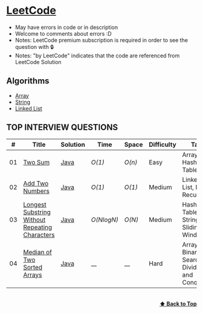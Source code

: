 # [LeetCode](https://leetcode.com/problemset/all/)

- May have errors in code or in description
- Welcome to comments about errors :D
- Notes: LeetCode premium subscription is required in order to see the question with 🔒
- Notes: "by LeetCode" indicates that the code are referenced from LeetCode Solution

## Algorithms

- [Array](https://github.com/MrP29/LeetCode/tree/main/Array)
- [String](https://github.com/MrP29/LeetCode/tree/main/String)
- [Linked List](https://github.com/MrP29/LeetCode/tree/main/Linked-list)


## TOP INTERVIEW QUESTIONS

| #    | Title                                                                                               | Solution                                                       | Time       | Space  | Difficulty | Tag           | Note                        |
| ---- | --------------------------------------------------------------------------------------------------- | -------------------------------------------------------------- | ---------- | ------ | ---------- | ------------- | --------------------------- |
| 01 | [Two Sum]([https://leetcode.com/problems/design-circular-queue/](https://leetcode.com/problems/two-sum/))                       | [Java](./Queue/Java/622_Design_Circular_Queue.java)            | _O(1)_     | _O(n)_ | Easy     | Array & Hash Table |
| 02 | [Add Two Numbers](https://leetcode.com/problems/add-two-numbers/)                     | [Java](./Queue/Java/933_Number_of_Recent_Calls.java)           | _O(1)_     | _O(1)_ | Medium       | Linked List, Math Recursion | |
| 03 | [Longest Substring Without Repeating Characters](https://leetcode.com/problems/longest-substring-without-repeating-characters/) | [Java](./Queue/Java/950_Reveal_Cards_In_Increasing_Order.java) | _O(NlogN)_ | _O(N)_ | Medium     | Hash Table String Sliding Window |  |
| 04 | [Median of Two Sorted Arrays](https://leetcode.com/problems/median-of-two-sorted-arrays/)                               | [Java]()               | __ | __ | Hard       | Array, Binary Search, Divide and Conquer              |  |



<br/>
<div align="right">
    <b><a href="#algorithms">⬆️ Back to Top</a></b>
</div>
<br/>

